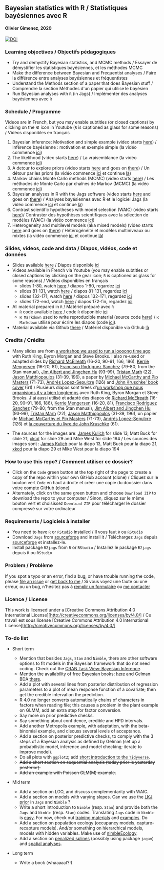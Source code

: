 ## Bayesian statistics with R / Statistiques bayésiennes avec R
#### Olivier Gimenez, 2020

[![DOI](https://zenodo.org/badge/277529982.svg)](https://zenodo.org/badge/latestdoi/277529982)

### Learning objectives / Objectifs pédagogiques

* Try and demystify Bayesian statistics, and MCMC methods / Essayer de démystifier les statistiques bayésiennes, et les méthodes MCMC
* Make the difference between Bayesian and Frequentist analyses / Faire la différence entre analyses bayésiennes et fréquentistes
* Understand the Methods section of a paper that does Bayesian stuff / Comprendre la section Méthodes d'un papier qui utilise le bayésien
* Run Bayesian analyses with `R` (in Jags) / Implémenter des analyses bayésiennes avec `R` 

### Schedule / Programme

Videos are in French, but you may enable subtitles (or closed captions) by clicking on the :gear: icon in Youtube (`R` is captioned as glass for some reasons) / Vidéos disponibles en français

1. Bayesian inference: Motivation and simple example (video starts [here](https://youtu.be/ncOCz-HTZS4?t=4)) / Inférence bayésienne : motivation et exemple simple (la vidéo commence [ici](https://youtu.be/ncOCz-HTZS4?t=4))
2. The likelihood (video starts [here](https://youtu.be/ncOCz-HTZS4?t=1907)) / La vraisemblance (la vidéo commence [ici](https://youtu.be/ncOCz-HTZS4?t=1907)) 
3. A detour to explore priors (video starts [here](https://youtu.be/ncOCz-HTZS4?t=3477) and goes on [there](https://youtu.be/Aj3-LR9zcDs)) / Un détour par les priors (la vidéo commence [ici](https://youtu.be/ncOCz-HTZS4?t=3477) et continue [là](https://youtu.be/Aj3-LR9zcDs))
4. Markov chains Monte Carlo methods (MCMC) (video starts [here](https://youtu.be/Aj3-LR9zcDs?t=281)) / Les méthodes de Monte Carlo par chaînes de Markov (MCMC) (la vidéo commence [ici](https://youtu.be/Aj3-LR9zcDs?t=281))
5. Bayesian analyses in R with the Jags software (video starts [here](https://youtu.be/Aj3-LR9zcDs?t=3055) and goes on [there](https://youtu.be/gprytbDxcD8?t=1)) / Analyses bayésiennes avec R et le logiciel Jags (la vidéo commence [ici](https://youtu.be/Aj3-LR9zcDs?t=3055) et continue [là](https://youtu.be/gprytbDxcD8?t=1))
6. Contrast scientific hypotheses with model selection (WAIC) (video starts [here](https://youtu.be/gprytbDxcD8?t=2068))/ Contraster des hypothèses scientifiques avec la sélection de modèles (WAIC) (la vidéo commence [ici](https://youtu.be/gprytbDxcD8?t=2068))
7. Heterogeneity and multilevel models (aka mixed models) (video starts [here](https://youtu.be/gprytbDxcD8?t=3128) and goes on [there]()) / Hétérogénéité et modèles multiniveaux ou mixtes (la vidéo commence [ici](https://youtu.be/gprytbDxcD8?t=3128) et continue [là]()) 

### Slides, videos, code and data / Diapos, vidéos, code et données

* Slides available [here](https://doi.org/10.6084/m9.figshare.12656894.v2) / Diapos disponible [ici](https://doi.org/10.6084/m9.figshare.12656894.v2)
* Videos available in French via Youtube (you may enable subtitles or closed captions by clicking on the gear icon; `R` is captioned as glass for some reasons) / Vidéos disponibles en français
   + slides 1-80, watch [here](https://www.youtube.com/watch?v=ncOCz-HTZS4&t=4234s) / diapos 1-80, regardez [ici](https://www.youtube.com/watch?v=ncOCz-HTZS4&t=4234s)
   + slides 81-131, watch [here](https://www.youtube.com/watch?v=Aj3-LR9zcDs&t=24s) / diapos 81-131, regardez [ici](https://www.youtube.com/watch?v=Aj3-LR9zcDs&t=24s)
   + slides 132-171, watch [here](https://www.youtube.com/watch?v=gprytbDxcD8) / diapos 132-171, regardez [ici](https://www.youtube.com/watch?v=gprytbDxcD8) 
   + slides 172-end, watch [here]() / diapos 172-fin, regardez [ici]() 
* All material prepared in `R` / Matériel préparé avec `R`
   + `R` code available [here](https://raw.githubusercontent.com/oliviergimenez/Bayesian_Workshop/master/BayesianStatistics_OGimenez.R) / code `R` disponible  [ici](https://raw.githubusercontent.com/oliviergimenez/Bayesian_Workshop/master/BayesianStatistics_OGimenez.R)
   + `R Markdown` used to write reproducible material (source code [here](https://raw.githubusercontent.com/oliviergimenez/Bayesian_Workshop/master/BayesianStatistics_OGimenez.Rmd)) / `R Markdown` utilisé pour écrire les diapos (code [ici](https://raw.githubusercontent.com/oliviergimenez/Bayesian_Workshop/master/BayesianStatistics_OGimenez.Rmd)).
* Material available via Github [there](https://github.com/oliviergimenez/Bayesian_Workshop) / Matériel disponible via Github [là](https://github.com/oliviergimenez/Bayesian_Workshop)

### Credits / Crédits

* Many slides are from [a workshop we used to run a loooong time ago](https://www.maths.ed.ac.uk/~rking33/Book-website/index.html) with Ruth King, Byron Morgan and Steve Brooks. I also re-used or adapted slides by [Richard McElreath](https://github.com/rmcelreath/statrethinking_winter2019) (16-20, 90-91, 166, 186), [Kerrie Mengersen](https://staff.qut.edu.au/staff/k.mengersen) (16-20, 81), [Francisco Rodriguez Sanchez](https://frodriguezsanchez.net/) (79-80; from the Stan manual), [Jim Albert and Jingchen Hu](https://bayesball.github.io/BOOK/probability-a-measurement-of-uncertainty.html) (93-99), [Tristan Marh](https://www.tjmahr.com/) (22), [Jason Matthiopoulos](https://www.gla.ac.uk/researchinstitutes/bahcm/staff/jasonmatthiopoulos/) (31-39, 196), a paper by [Michael McCarthy and Pip Masters](https://besjournals.onlinelibrary.wiley.com/doi/full/10.1111/j.1365-2664.2005.01101.x) (71-73), [Andrés Lopez-Sepulcre](https://www.lopez-sepulcre.com/) (126) and [John Kruschke' book cover](https://sites.google.com/site/doingbayesiandataanalysis/) (61) / Plusieurs diapos sont tirées d'[un workshop que nous organisions il y a bien longtemps](https://www.maths.ed.ac.uk/~rking33/Book-website/index.html) avec Ruth King, Byron Morgan et Steve Brooks. J'ai aussi utilisé et adapté des diapos de [Richard McElreath](https://github.com/rmcelreath/statrethinking_winter2019) (16-20, 90-91, 166, 186), [Kerrie Mengersen](https://staff.qut.edu.au/staff/k.mengersen) (16-20, 81), [Francisco Rodriguez Sanchez](https://frodriguezsanchez.net/) (79-80; from the Stan manual), [Jim Albert and Jingchen Hu](https://bayesball.github.io/BOOK/probability-a-measurement-of-uncertainty.html) (93-99), [Tristan Marh](https://www.tjmahr.com/) (22), [Jason Matthiopoulos](https://www.gla.ac.uk/researchinstitutes/bahcm/staff/jasonmatthiopoulos/) (31-39, 196), un papier de [Michael McCarthy et Pip Masters](https://besjournals.onlinelibrary.wiley.com/doi/full/10.1111/j.1365-2664.2005.01101.x) (71-73), [Andrés Lopez-Sepulcre](https://www.lopez-sepulcre.com/) (126) et [la couverture du livre de John Kruschke](https://sites.google.com/site/doingbayesiandataanalysis/) (61). 

* The sources for the images are: [James Kulich](https://www.elmhurst.edu/blog/thomas-bayes/) for slide 13, Matt Buck for slide 21, [xkcd](https://xkcd.com/1132/) for slide 29 and Mike West for slide 194 / Les sources des images sont : [James Kulich](https://www.elmhurst.edu/blog/thomas-bayes/) pour la diapo 13, Matt Buck pour la diapo 21, [xkcd](https://xkcd.com/1132/) pour la diapo 29 et Mike West pour la diapo 194

### How to use this repo? / Comment utiliser ce dossier?

* Click on the `Code` green button at the top right of the page to create a copy of the repo within your own GitHub account (clone) / Cliquez sur le bouton vert `Code` en haut à droite et créer une copie du doossier dans votre compte GitHub (clone)
* Alternately, click on the same green button and choose `Download ZIP` to download the repo to your computer / Sinon, cliquez sur le même bouton vert et choisissez `Download ZIP` pour télécharger le dossier compressé sur votre ordinateur

### Requirements / Logiciels à installer

* You need to have `R` or `RStudio` installed / Il vous faut `R` ou `RStudio`
* Download `Jags` from [sourceforge](http://sourceforge.net/projects/mcmc-jags/files/) and install it / Téléchargez `Jags` depuis [sourceforge](http://sourceforge.net/projects/mcmc-jags/files/) et installez-le.
* Install package `R2jags` from `R` or `RStudio` / Installez le package `R2jags` depuis `R` ou `RStudio`

### Problem / Problème

If you spot a typo or an error, find a bug, or have trouble running the code, please [file an issue](https://github.com/oliviergimenez/Bayesian_Workshop/issues) or [get back to me](mailto:olivier.gimenez@cefe.cnrs.fr) / Si vous voyez une faute ou une erreur, ou un bug, n'hésitez pas à [remplir un formulaire](https://github.com/oliviergimenez/Bayesian_Workshop/issues) ou [me contacter](mailto:olivier.gimenez@cefe.cnrs.fr)

### Licence / License

This work is licensed under a
[Creative Commons Attribution 4.0 International License][http://creativecommons.org/licenses/by/4.0/] / Ce travail est sous license [Creative Commons Attribution 4.0 International License][http://creativecommons.org/licenses/by/4.0/]

### To-do list

* Short term   
   + Mention that besides `Jags`, `Stan` and `Nimble`, there are other software options to fit models in the Bayesian framework that do not need coding. Check out the [CRAN Task View: Bayesian Inference](https://cran.r-project.org/web/views/Bayesian.html).
   + Mention the availability of free Bayesian books: [here](https://www.bookdown.org/home/tags/bayesian/) and Gelman BDA [there](http://www.stat.columbia.edu/~gelman/book/).  
   + Add a plot with several lines from posterior distribution of regression parameters to a plot of mean response function of a covariate; then get the credible interval on the prediction. 
   + R 4.0 no longer converts automatically chains of characters in factors when reading file; this causes a problem in the plant example on GLMM, add an extra step for factor conversion.
   + Say more on prior predictive checks. 
   + Say something about confidence, credible and HPD intervals.
   + Add another Metropolis example, with adaptation, with the beta-binomial example, and discuss several levels of acceptance. 
   + Add a section on posterior predictive checks, to comply with the 3 steps of a Bayesian analysis as defined by Gelman (set up a probabilistic model, inference and model checking; iterate to improve model).
   + Do all plots with `ggplot2`; add [short introduction to the `Tidyverse`](https://github.com/oliviergimenez/intro_tidyverse).
   + ~~Add a short section on sequential analysis (today prior is yesterday posterior).~~
   + ~~Add an example with Poisson GLM(M) example.~~

* Mid term   

   + Add a section on LOO, and discuss complementarity with WAIC.
   + Add a section on models with varying slopes. Can we use the [LKJ prior](https://www.sciencedirect.com/science/article/pii/S0047259X09000876) in `Jags` and `Nimble` ?
   + Write a short introduction to `Nimble` (resp. `Stan`) and provide both the `Jags` and `Nimble` (resp. `Stan`) codes. Translating `Jags` code in `Nimble` is [easy](https://r-nimble.org/quick-guide-for-converting-from-jags-or-bugs-to-nimble). For now, check out [training materials](https://github.com/nimble-training) and [examples](https://r-nimble.org/examples). Do 
   + Add a section on population ecology (occupancy models, capture-recapture models). And/or something on hierarchical models, models with hidden variables. Make use of [nimbleEcology](https://cran.r-project.org/web/packages/nimbleEcology/vignettes/Introduction_to_nimbleEcology.html).
   + Add a section on [penalized splines](https://www.cambridge.org/core/books/semiparametric-regression/02FC9A9435232CA67532B4D31874412C) (possibly using package `jagam`) and [spatial analyses](https://r-nimble.org/html_manual/cha-spatial.html).

* Long term

   + Write a book (whaaaaat?!)
